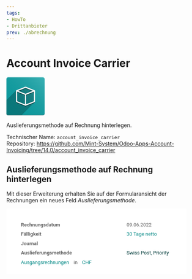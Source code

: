 ```yaml
---
tags:
- HowTo
- Drittanbieter
prev: ./abrechnung
---
```

# Account Invoice Carrier

![icon_oms_box](assets/icon_oms_box.png)

Auslieferungsmethode auf Rechnung hinterlegen.

Technischer Name: `account_invoice_carrier`\
Repository: <https://github.com/Mint-System/Odoo-Apps-Account-Invoicing/tree/14.0/account_invoice_carrier>

## Auslieferungsmethode auf Rechnung hinterlegen

Mit dieser Erweiterung erhalten Sie auf der Formularansicht der Rechnungen ein neues Feld *Auslieferungsmethode*.

![](assets/Account%20Invoice%20Carrier.png)